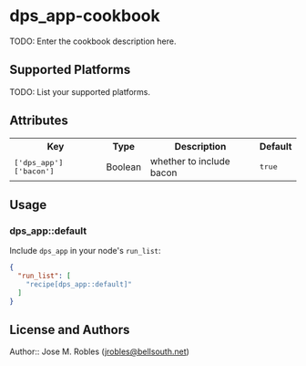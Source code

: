 # dps_app-cookbook

TODO: Enter the cookbook description here.

## Supported Platforms

TODO: List your supported platforms.

## Attributes

<table>
  <tr>
    <th>Key</th>
    <th>Type</th>
    <th>Description</th>
    <th>Default</th>
  </tr>
  <tr>
    <td><tt>['dps_app']['bacon']</tt></td>
    <td>Boolean</td>
    <td>whether to include bacon</td>
    <td><tt>true</tt></td>
  </tr>
</table>

## Usage

### dps_app::default

Include `dps_app` in your node's `run_list`:

```json
{
  "run_list": [
    "recipe[dps_app::default]"
  ]
}
```

## License and Authors

Author:: Jose M. Robles (jrobles@bellsouth.net)
